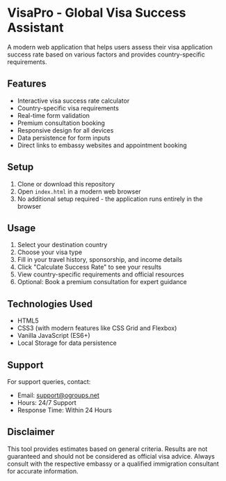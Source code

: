 # VisaPro - Global Visa Success Assistant

A modern web application that helps users assess their visa application success rate based on various factors and provides country-specific requirements.

## Features

- Interactive visa success rate calculator
- Country-specific visa requirements
- Real-time form validation
- Premium consultation booking
- Responsive design for all devices
- Data persistence for form inputs
- Direct links to embassy websites and appointment booking

## Setup

1. Clone or download this repository
2. Open `index.html` in a modern web browser
3. No additional setup required - the application runs entirely in the browser

## Usage

1. Select your destination country
2. Choose your visa type
3. Fill in your travel history, sponsorship, and income details
4. Click "Calculate Success Rate" to see your results
5. View country-specific requirements and official resources
6. Optional: Book a premium consultation for expert guidance

## Technologies Used

- HTML5
- CSS3 (with modern features like CSS Grid and Flexbox)
- Vanilla JavaScript (ES6+)
- Local Storage for data persistence

## Support

For support queries, contact:
- Email: support@ogroups.net
- Hours: 24/7 Support
- Response Time: Within 24 Hours

## Disclaimer

This tool provides estimates based on general criteria. Results are not guaranteed and should not be considered as official visa advice. Always consult with the respective embassy or a qualified immigration consultant for accurate information.
